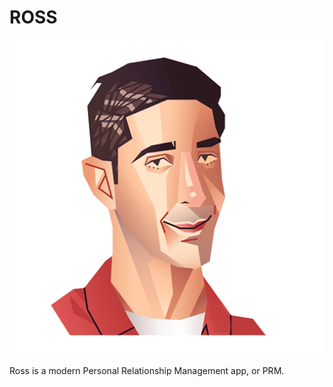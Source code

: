 # ROSS

![Ross](assets/images/icon.png)

Ross is a modern Personal Relationship Management app, or PRM.

